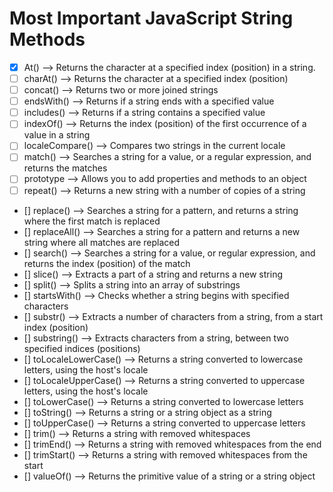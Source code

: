 # Most Important JavaScript String Methods

- [x] At() --> Returns the character at a specified index (position) in a string.
- [ ] charAt() --> Returns the character at a specified index (position)
- [ ] concat() --> Returns two or more joined strings
- [ ] endsWith() --> Returns if a string ends with a specified value
- [ ] includes() --> Returns if a string contains a specified value
- [ ] indexOf() --> Returns the index (position) of the first occurrence of a value in a string
- [ ] localeCompare() --> Compares two strings in the current locale
- [ ] match() --> Searches a string for a value, or a regular expression, and returns the matches
- [ ] prototype --> Allows you to add properties and methods to an object
- [ ] repeat() --> Returns a new string with a number of copies of a string
- [] replace() --> Searches a string for a pattern, and returns a string where the first match is replaced
- [] replaceAll() --> Searches a string for a pattern and returns a new string where all matches are replaced
- [] search() --> Searches a string for a value, or regular expression, and returns the index (position) of the match
- [] slice() --> Extracts a part of a string and returns a new string
- [] split() --> Splits a string into an array of substrings
- [] startsWith() --> Checks whether a string begins with specified characters
- [] substr() --> Extracts a number of characters from a string, from a start index (position)
- [] substring() --> Extracts characters from a string, between two specified indices (positions)
- [] toLocaleLowerCase() --> Returns a string converted to lowercase letters, using the host's locale
- [] toLocaleUpperCase() --> Returns a string converted to uppercase letters, using the host's locale
- [] toLowerCase() --> Returns a string converted to lowercase letters
- [] toString() --> Returns a string or a string object as a string
- [] toUpperCase() --> Returns a string converted to uppercase letters
- [] trim() --> Returns a string with removed whitespaces
- [] trimEnd() --> Returns a string with removed whitespaces from the end
- [] trimStart() --> Returns a string with removed whitespaces from the start
- [] valueOf() --> Returns the primitive value of a string or a string object
